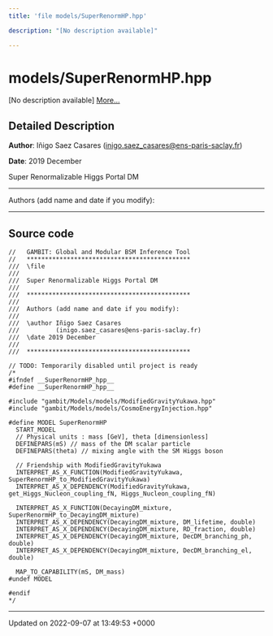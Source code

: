 ```yaml
---
title: 'file models/SuperRenormHP.hpp'

description: "[No description available]"

---
```


# models/SuperRenormHP.hpp



[No description available] [More...](#detailed-description)

## Detailed Description


**Author**: Iñigo Saez Casares ([inigo.saez_casares@ens-paris-saclay.fr](mailto:inigo.saez_casares@ens-paris-saclay.fr)) 

**Date**: 2019 December

Super Renormalizable Higgs Portal DM



------------------

Authors (add name and date if you modify):



------------------




## Source code

```
//   GAMBIT: Global and Modular BSM Inference Tool
//   *********************************************
///  \file
///
///  Super Renormalizable Higgs Portal DM
///
///  *********************************************
///
///  Authors (add name and date if you modify):
///
///  \author Iñigo Saez Casares
///          (inigo.saez_casares@ens-paris-saclay.fr)
///  \date 2019 December
///
///  *********************************************

// TODO: Temporarily disabled until project is ready
/*
#ifndef __SuperRenormHP_hpp__
#define __SuperRenormHP_hpp__

#include "gambit/Models/models/ModifiedGravityYukawa.hpp"
#include "gambit/Models/models/CosmoEnergyInjection.hpp"

#define MODEL SuperRenormHP
  START_MODEL
  // Physical units : mass [GeV], theta [dimensionless]
  DEFINEPARS(mS) // mass of the DM scalar particle
  DEFINEPARS(theta) // mixing angle with the SM Higgs boson

  // Friendship with ModifiedGravityYukawa
  INTERPRET_AS_X_FUNCTION(ModifiedGravityYukawa, SuperRenormHP_to_ModifiedGravityYukawa)
  INTERPRET_AS_X_DEPENDENCY(ModifiedGravityYukawa, get_Higgs_Nucleon_coupling_fN, Higgs_Nucleon_coupling_fN)

  INTERPRET_AS_X_FUNCTION(DecayingDM_mixture, SuperRenormHP_to_DecayingDM_mixture)
  INTERPRET_AS_X_DEPENDENCY(DecayingDM_mixture, DM_lifetime, double)
  INTERPRET_AS_X_DEPENDENCY(DecayingDM_mixture, RD_fraction, double)
  INTERPRET_AS_X_DEPENDENCY(DecayingDM_mixture, DecDM_branching_ph, double)
  INTERPRET_AS_X_DEPENDENCY(DecayingDM_mixture, DecDM_branching_el, double)

  MAP_TO_CAPABILITY(mS, DM_mass)
#undef MODEL

#endif
*/
```


-------------------------------

Updated on 2022-09-07 at 13:49:53 +0000
